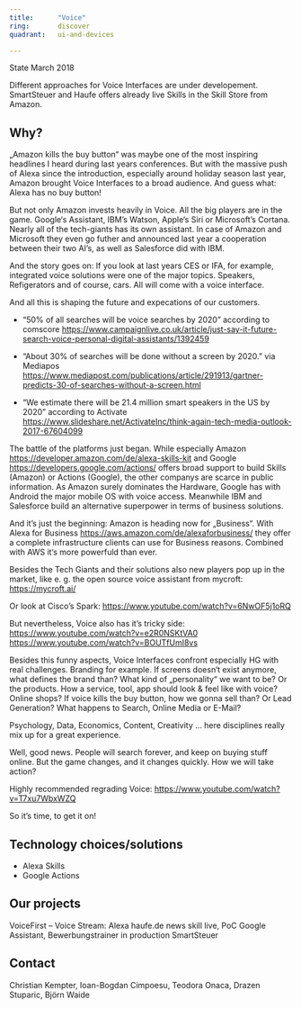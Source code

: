 ```yaml
---
title:      "Voice"
ring:       discover
quadrant:   ui-and-devices

---
```


State March 2018

Different approaches for Voice Interfaces are under developement. SmartSteuer and Haufe offers already live Skills in the Skill Store from Amazon.

## Why? ##

„Amazon kills the buy button“ was maybe one of the most inspiring headlines I heard during last years conferences. But with the massive push of Alexa since the introduction, especially around holiday season last year, Amazon brought Voice Interfaces to a broad audience. And guess what: Alexa has no buy button!

But not only Amazon invests heavily in Voice. All the big players are in the game. Google‘s Assistant, IBM’s Watson, Apple‘s Siri or Microsoft’s Cortana. Nearly all of the tech-giants has its own assistant. In case of Amazon and Microsoft they even go futher and announced last year a cooperation between their two AI’s, as well as Salesforce did with IBM.

And the story goes on: If you look at last years CES or IFA, for example, integrated voice solutions were one of the major topics. Speakers, Refigerators and of course, cars. All will come with a voice interface.

And all this is shaping the future and expecations of our customers.

- “50% of all searches will be voice searches by 2020” according to comscore https://www.campaignlive.co.uk/article/just-say-it-future-search-voice-personal-digital-assistants/1392459 

- “About 30% of searches will be done without a screen by 2020.” via Mediapos https://www.mediapost.com/publications/article/291913/gartner-predicts-30-of-searches-without-a-screen.html

- “We estimate there will be 21.4 million smart speakers in the US by 2020” according to Activate https://www.slideshare.net/ActivateInc/think-again-tech-media-outlook-2017-67604099


The battle of the platforms just began. While especially Amazon https://developer.amazon.com/de/alexa-skills-kit  and Google https://developers.google.com/actions/ offers broad support to build Skills (Amazon) or Actions (Google), the other companys are scarce in public information. As Amazon surely dominates the  Hardware, Google has with Android the major mobile OS with voice access. Meanwhile IBM and Salesforce build an alternative superpower in terms of business solutions.

And it’s just the beginning: Amazon is heading now for „Business“. With Alexa for Business
https://aws.amazon.com/de/alexaforbusiness/ 
they offer a complete infrastructure clients can use for Business reasons. Combined with AWS it‘s more powerfuld than ever. 

Besides the Tech Giants and their solutions also new players pop up in the market, like e. g. the open source voice assistant from mycroft: https://mycroft.ai/ 

Or look at Cisco’s Spark:
https://www.youtube.com/watch?v=6NwOF5j1oRQ 

But nevertheless, Voice also has it’s tricky side:
https://www.youtube.com/watch?v=e2R0NSKtVA0 
https://www.youtube.com/watch?v=BOUTfUmI8vs

Besides this funny aspects, Voice Interfaces confront especially HG with real challenges. Branding for example. If screens doesn‘t exist anymore, what defines the brand than? What kind of „personality“ we want to be? Or the products. How a service, tool, app should look & feel like with voice? Online shops? If voice kills the buy button, how we gonna sell than? Or Lead Generation? What happens to Search, Online Media or E-Mail? 

Psychology, Data, Economics, Content, Creativity … here disciplines really mix up for a great experience.

Well, good news. People will search forever, and keep on buying stuff online. But the game changes, and it changes quickly. How we will take action?

Highly recommended regrading Voice:
https://www.youtube.com/watch?v=T7xu7WbxWZQ 

So it’s time, to get it on!


## Technology choices/solutions ##

- Alexa Skills
- Google Actions

## Our projects ##

VoiceFirst – Voice Stream: Alexa haufe.de news skill live, PoC Google Assistant, Bewerbungstrainer in production
SmartSteuer 

## Contact ##

Christian Kempter, Ioan-Bogdan Cimpoesu, Teodora Onaca, Drazen Stuparic, Björn Waide

